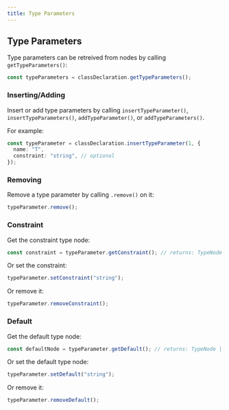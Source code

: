 ```yaml
---
title: Type Parameters
---
```


## Type Parameters

Type parameters can be retreived from nodes by calling `getTypeParameters()`:

```ts
const typeParameters = classDeclaration.getTypeParameters();
```

### Inserting/Adding

Insert or add type parameters by calling `insertTypeParameter()`, `insertTypeParameters()`, `addTypeParameter()`, or `addTypeParameters()`.

For example:

```ts
const typeParameter = classDeclaration.insertTypeParameter(1, {
  name: "T",
  constraint: "string", // optional
});
```

### Removing

Remove a type parameter by calling `.remove()` on it:

```ts
typeParameter.remove();
```

### Constraint

Get the constraint type node:

```ts
const constraint = typeParameter.getConstraint(); // returns: TypeNode | undefined
```

Or set the constraint:

```ts
typeParameter.setConstraint("string");
```

Or remove it:

```ts
typeParameter.removeConstraint();
```

### Default

Get the default type node:

```ts
const defaultNode = typeParameter.getDefault(); // returns: TypeNode | undefined
```

Or set the default type node:

```ts
typeParameter.setDefault("string");
```

Or remove it:

```ts
typeParameter.removeDefault();
```
